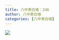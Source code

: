 ```yaml
---
title: 八中表白墙：246
author: 八中表白墙
categories: [八中表白墙]
---
```


![]( https://img.urlnode.com/file/7180aa8c5e4ef1e206fb1.jpg)